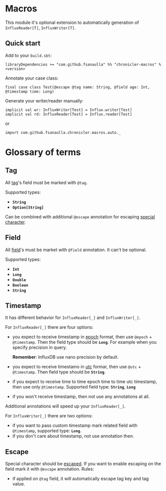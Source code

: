 # Macros
This module it's optional extension to automatically generation of `InfluxReader[T]`, `InfluxWriter[T]`.

## Quick start
Add to your `build.sbt`:
```
libraryDependencies += "com.github.fsanaulla" %% "chronicler-macros" % <version>
```
Annotate your case class:
```
final case class Test(@escape @tag name: String, @field age: Int, @timestamp time: Long)
```
Generate your writer/reader manually:
```
implicit val wr: InfluxWriter[Test] = Influx.writer[Test]
implicit val rd: InfluxReader[Test] = Influx.reader[Test]
```
or 
```
import com.github.fsanaulla.chronicler.macros.auto._
```
# Glossary of terms
## Tag
All [tag](https://docs.influxdata.com/influxdb/v1.7/concepts/glossary/#tag)'s field must be marked with `@tag`. 

Supported types: 
- **`String`** 
- **`Option[String]`**

Can be combined with additional `@escape` annotation for escaping [special character](https://docs.influxdata.com/influxdb/v1.7/write_protocols/line_protocol_tutorial/#special-characters-and-keywords).

## Field
All [field](https://docs.influxdata.com/influxdb/v1.7/concepts/glossary/#field)'s must be market with `@field` annotation. It can't be optional.

Supported types: 
- **`Int`**
- **`Long`**
- **`Double`**
- **`Boolean`**
- **`String`**

## Timestamp
It has different behavior for `InfluxReader[_]` and `InfluxWriter[_]`.

For `InfluxReader[_]` there are four options:

- you expect to receive timestamp in [epoch](https://en.wikipedia.org/wiki/Unix_time) format, then use `@epoch` + `@timestamp`. 
Then the field type should be **`Long`**. For example when you specify precision in query. 
  
  **Remember**: InfluxDB use nano precision by default.
- you expect to receive timestamo in [utc](https://www.ietf.org/rfc/rfc3339.txt) formar, then use `@utc` + `@timestamp`.
Then field type  should be **`String`**.
- if you expect to receive time to time epoch time to time utc timestamp, then use only `@timestamp`. 
Supported field type: **`String`**, **`Long`**
- if you won't receive timestamp, then not use any annotations at all.

Additional annotations will speed up your `InfluxReader[_]`.

For `InfluxWriter[_]` there are two options:
- if you want to pass custom timestamp mark related field with `@timestamp`, supported type: **`Long`**.
- if you don't care about timestamp, not use annotation then. 

## Escape
Special character should be [escaped](https://docs.influxdata.com/influxdb/v1.7/write_protocols/line_protocol_tutorial/#special-characters).
If you want to enable escaping on the field mark it with `@escape` annotation.
Rules: 
- if applied on `@tag` field, it will automatically escape tag key and tag value.